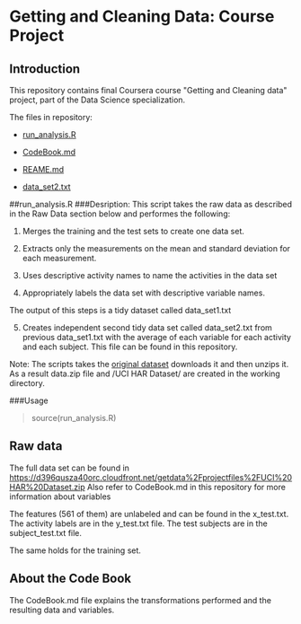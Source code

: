 Getting and Cleaning Data: Course Project
=========================================

Introduction
------------
This repository contains final  Coursera course "Getting and Cleaning data" project, part of the Data Science specialization.


The files in repository:

 - [run_analysis.R](run_analysis.R)
 
 - [CodeBook.md](CodeBook.md)
 
 - [REAME.md](REAME.md)
 
 - [data_set2.txt](data_set2.txt)
 
 
##run_analysis.R 
###Desription:
This script takes the raw data  as described in the Raw Data section below and performes the following:

1) Merges the training and the test sets to create one data set.

2) Extracts only the measurements on the mean and standard deviation for each measurement.

3) Uses descriptive activity names to name the activities in the data set

4) Appropriately labels the data set with descriptive variable names.

The output of this steps is a tidy dataset called data_set1.txt

5) Creates independent  second tidy data set  called data_set2.txt from previous data_set1.txt with the average of each variable for each activity and each subject. This file can be found in this repository.

Note: The scripts takes the [original dataset](https://d396qusza40orc.cloudfront.net/getdata%2Fprojectfiles%2FUCI%20HAR%20Dataset.zip)
downloads it and then unzips it. As a result data.zip file and /UCI HAR Dataset/ are created in the working directory.


###Usage
 > source(run_analysis.R)

Raw data 
------------------
The full data set can be found in 
https://d396qusza40orc.cloudfront.net/getdata%2Fprojectfiles%2FUCI%20HAR%20Dataset.zip
Also refer to CodeBook.md in this repository for more information about variables


The features (561 of them) are unlabeled and can be found in the x_test.txt. 
The activity labels are in the y_test.txt file.
The test subjects are in the subject_test.txt file.

The same holds for the training set.



About the Code Book
-------------------
The CodeBook.md file explains the transformations performed and the resulting data and variables.

